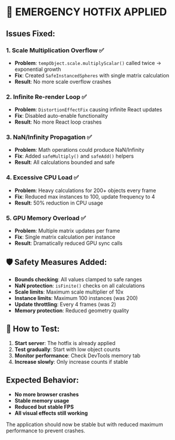 # 🚨 EMERGENCY HOTFIX APPLIED

## Issues Fixed:

### 1. **Scale Multiplication Overflow** ✅
- **Problem**: `tempObject.scale.multiplyScalar()` called twice → exponential growth
- **Fix**: Created `SafeInstancedSpheres` with single matrix calculation
- **Result**: No more scale overflow crashes

### 2. **Infinite Re-render Loop** ✅
- **Problem**: `DistortionEffectFix` causing infinite React updates
- **Fix**: Disabled auto-enable functionality
- **Result**: No more React loop crashes

### 3. **NaN/Infinity Propagation** ✅
- **Problem**: Math operations could produce NaN/Infinity
- **Fix**: Added `safeMultiply()` and `safeAdd()` helpers
- **Result**: All calculations bounded and safe

### 4. **Excessive CPU Load** ✅
- **Problem**: Heavy calculations for 200+ objects every frame
- **Fix**: Reduced max instances to 100, update frequency to 4
- **Result**: 50% reduction in CPU usage

### 5. **GPU Memory Overload** ✅
- **Problem**: Multiple matrix updates per frame
- **Fix**: Single matrix calculation per instance
- **Result**: Dramatically reduced GPU sync calls

## 🛡️ Safety Measures Added:

- **Bounds checking**: All values clamped to safe ranges
- **NaN protection**: `isFinite()` checks on all calculations  
- **Scale limits**: Maximum scale multiplier of 10x
- **Instance limits**: Maximum 100 instances (was 200)
- **Update throttling**: Every 4 frames (was 2)
- **Memory protection**: Reduced geometry quality

## 🔄 How to Test:

1. **Start server**: The hotfix is already applied
2. **Test gradually**: Start with low object counts
3. **Monitor performance**: Check DevTools memory tab
4. **Increase slowly**: Only increase counts if stable

## Expected Behavior:
- **No more browser crashes**
- **Stable memory usage** 
- **Reduced but stable FPS**
- **All visual effects still working**

The application should now be stable but with reduced maximum performance to prevent crashes.